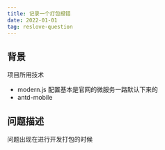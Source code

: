 ```yaml
---
title: 记录一个打包报错
date: 2022-01-01
tag: reslove-question
---
```


## 背景
项目所用技术
- modern.js 配置基本是官网的微服务一路默认下来的
- antd-mobile


## 问题描述
问题出现在进行开发打包的时候